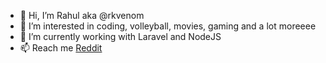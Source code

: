 - 👋 Hi, I’m Rahul aka @rkvenom
- 👀 I’m interested in coding, volleyball, movies, gaming and a lot moreeee
- 🌱 I’m currently working with Laravel and NodeJS
- 📫 Reach me <a href="https://www.reddit.com/user/rahulkr_27">Reddit</a>
